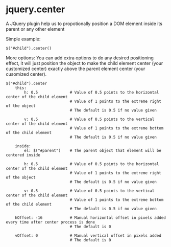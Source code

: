 jquery.center
=============

A JQuery plugin help us to propotionally position a DOM element inside its parent or any other element

Simple example:


    $("#child").center()

More options:
    You can add extra options to do any desired positioning effect, it will just position the object to make the child element center (your customized center) exactly above the parent element center (your cusomized center).
    
  	$("#child").center
  		this:
  			h: 0.5              # Value of 0.5 points to the horizontal center of the child element
                                # Value of 1 points to the extreme right of the object
                                # The default is 0.5 if no value given
  			          
  			v: 0.5              # Value of 0.5 points to the vertical center of the child element
                                # Value of 1 points to the extreme bottom of the child element
                                # The default is 0.5 if no value given
  			          
  		inside:
  			el: $("#parent")    # The parent object that element will be centered inside
  			
  			h: 0.5              # Value of 0.5 points to the horizontal center of the child element
                                # Value of 1 points to the extreme right of the object
                                # The default is 0.5 if no value given
  			          
  			v: 0.5              # Value of 0.5 points to the vertical center of the child element
                                # Value of 1 points to the extreme bottom of the child element
                                # The default is 0.5 if no value given
  			                  
  		hOffset: -16            # Manual horizontal offset in pixels added every time after center process is done
  		                        # The default is 0
  		                        
  		vOffset: 0              # Manual vertical offset in pixels added
  		                        # The default is 0
